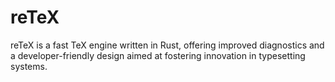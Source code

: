 # reTeX
reTeX is a fast TeX engine written in Rust, offering improved diagnostics and a developer-friendly design aimed at fostering innovation in typesetting systems.
